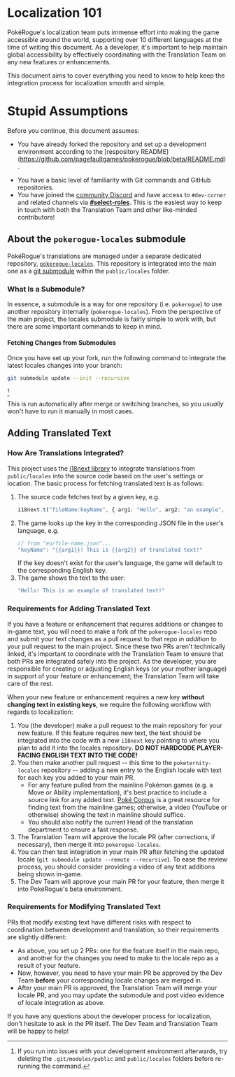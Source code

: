 # Localization 101

PokéRogue's localization team puts immense effort into making the game accessible around the world, supporting over 10 different languages at the time of writing this document.
As a developer, it's important to help maintain global accessibility by effectively coordinating with the Translation Team on any new features or enhancements.

This document aims to cover everything you need to know to help keep the integration process for localization smooth and simple.

# Stupid Assumptions
Before you continue, this document assumes:
<!-- TODO: Change to mention contributing.md once that released -->
- You have already forked the repository and set up a  development environment according to the [respository README] (https://github.com/pagefaultgames/pokerogue/blob/beta/README.md).
<!-- TODO: Get @SirsBenjie to add a good Git/GH tutorial for noobs --> 
- You have a basic level of familiarity with Git commands and GitHub repositories.
- You have joined the [community Discord](https://discord.gg/pokerogue) and have access to `#dev-corner` and related channels via **[#select-roles](https://discord.com/channels/1125469663833370665/1194825607738052621)**. This is the easiest way to keep in touch with both the Translation Team and other like-minded contributors!

## About the `pokerogue-locales` submodule

PokéRogue's translations are managed under a separate dedicated repository, [`pokerogue-locales`](https://github.com/pagefaultgames/pokerogue-locales/). 
This repository is integrated into the main one as a [git submodule](https://git-scm.com/book/en/v2/Git-Tools-Submodules) within the `public/locales` folder.

### What Is a Submodule?

In essence, a submodule is a way for one repository (i.e. `pokerogue`) to use another repository internally (`pokerogue-locales`).
From the perspective of the main project, the locales submodule is fairly simple to work with, but there are some important commands to keep in mind.

#### Fetching Changes from Submodules

Once you have set up your fork, run the following command to integrate the latest locales changes into your branch:
```bash
git submodule update --init --recursive
```
[^1]

This is run automatically after merge or switching branches, so you _usually_ won't have to run it manually in most cases.

[^1]: If you run into issues with your development environment afterwards, try deleting the `.git/modules/public` and `public/locales` folders before re-running the command.

## Adding Translated Text

### How Are Translations Integrated?

This project uses the [i18next library](https://www.i18next.com/) to integrate translations from `public/locales` into the source code based on the user's settings or location. The basic process for fetching translated text is as follows:
1. The source code fetches text by a given key, e.g.
    ```ts
    i18next.t("fileName:keyName", { arg1: "Hello", arg2: "an example", ... })
    ```
2. The game looks up the key in the corresponding JSON file in the user's language, e.g.
    ```ts
    // from "en/file-name.json"...
    "keyName": "{{arg1}}! This is {{arg2}} of translated text!"
    ```
    If the key doesn't exist for the user's language, the game will default to the corresponding English key.
3. The game shows the text to the user:
    ```ts
    "Hello! This is an example of translated text!"
    ```

### Requirements for Adding Translated Text

If you have a feature or enhancement that requires additions or changes to in-game text, you will need to make a fork of the `pokerogue-locales` repo and submit your text changes as a pull request to that repo _in addition_ to your pull request to the main project. 
Since these two PRs aren't technically linked, it's important to coordinate with the Translation Team to ensure that both PRs are integrated safely into the project. 
As the developer, you are responsible for creating or adjusting English keys (or your mother language) in support of your feature or enhancement; the Translation Team will take care of the rest.

When your new feature or enhancement requires a new key **without changing text in existing keys**, we require the following workflow with regards to localization:
1. You (the developer) make a pull request to the main repository for your new feature. If this feature requires new text, the text should be integrated into the code with a new `i18next` key pointing to where you plan to add it into the locales repository. **DO NOT HARDCODE PLAYER-FACING ENGLISH TEXT INTO THE CODE!**
2. You then make another pull request -- this time to the `poketernity-locales` repository -- adding a new entry to the English locale with text for each key you added to your main PR.
   - For any feature pulled from the mainline Pokémon games (e.g. a Move or Ability implementation), it's best practice to include a source link for any added text.
     [Poké Corpus](https://abcboy101.github.io/poke-corpus/) is a great resource for finding text from the mainline games; otherwise, a video (YouTube or otherwise) showing the text in mainline should suffice.
   - You should also notify the current Head of the translation department to ensure a fast response.
3. The Translation Team will approve the locale PR (after corrections, if necessary), then merge it into `pokerogue-locales`.
4. You can then test integration in your main PR after fetching the updated locale (`git submodule update --remote --recursive`).
   To ease the review process, you should consider providing a video of any text additions being shown in-game.
6. The Dev Team will approve your main PR for your feature, then merge it into PokéRogue's beta environment.

### Requirements for Modifying Translated Text

PRs that modify existing text have different risks with respect to coordination between development and translation, so their requirements are slightly different:
- As above, you set up 2 PRs: one for the feature itself in the main repo, and another for the changes you need to make to the locale repo as a result of your feature.
- Now, however, you need to have your main PR be approved by the Dev Team **before** your corresponding locale changes are merged in.
- After your main PR is approved, the Translation Team will merge your locale PR, and you may update the submodule and post video evidence of locale integration as above.
<!-- - A Lead or Senior Translator from the Translation Team will then approve your main PR (if all is well), clearing your feature for merging into beta. -->

If you have any questions about the developer process for localization, don't hesitate to ask in the PR itself. <!--feel free to contact us on [Discord]().--> The Dev Team and Translation Team will be happy to help!
